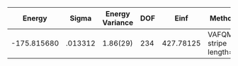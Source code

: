 | Energy      | Sigma   | Energy Variance | DOF | Einf      | Method                 | Reference |
|-------------|---------|-----------------|-----|-----------|------------------------|-----------|
| -175.815680 | .013312 | 1.86(29)        | 234 | 427.78125 | VAFQMC stripe length=8 | [paper](https://journals.aps.org/prb/abstract/10.1103/PhysRevB.107.115133) [code](git-scm.sissa.it:TurboLattice/HST_AAD/example/16x16/U8/stripel8doping1su8p5/b1.3n/pbc) |
